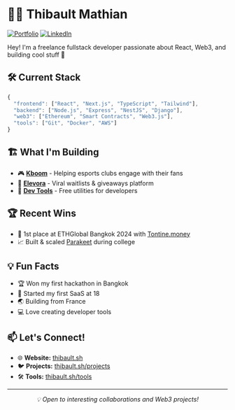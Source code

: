 # 👨‍💻 Thibault Mathian

[![Portfolio](https://img.shields.io/badge/Portfolio-thibault.sh-blue)](https://thibault.sh)
[![LinkedIn](https://img.shields.io/badge/LinkedIn-Connect-blue)](https://www.linkedin.com/in/thibault-mathian/)

Hey! I'm a freelance fullstack developer passionate about React, Web3, and building cool stuff 🚀

## 🛠️ Current Stack

```javascript
{
  "frontend": ["React", "Next.js", "TypeScript", "Tailwind"],
  "backend": ["Node.js", "Express", "NestJS", "Django"],
  "web3": ["Ethereum", "Smart Contracts", "Web3.js"],
  "tools": ["Git", "Docker", "AWS"]
}
```

## 🏗️ What I'm Building

- 🎮 **[Kboom](https://kboom.gg)** - Helping esports clubs engage with their fans
- 🎁 **[Elevora](https://elevora.com)** - Viral waitlists & giveaways platform
- 🔧 **[Dev Tools](https://thibault.sh/tools)** - Free utilities for developers

## 🏆 Recent Wins

- 🥇 1st place at ETHGlobal Bangkok 2024 with [Tontine.money](https://tontine.money)
- 📈 Built & scaled [Parakeet](https://thibault.sh/blog/parakeet) during college

## 💡 Fun Facts

- 🏆 Won my first hackathon in Bangkok
- 🚀 Started my first SaaS at 18
- 🌏 Building from France
- 💻 Love creating developer tools

## 📫 Let's Connect!

- 🌐 **Website:** [thibault.sh](https://thibault.sh)
- 🐦 **Projects:** [thibault.sh/projects](https://thibault.sh/projects)
- 🛠️ **Tools:** [thibault.sh/tools](https://thibault.sh/tools)

---

<p align="center">
  <i>💡 Open to interesting collaborations and Web3 projects!</i>
</p>

<!--
Quick Links:
- 🚀 Portfolio: https://thibault.sh
- 🛠️ Dev Tools: https://thibault.sh/tools
- 📝 Blog: https://thibault.sh/blog
-->

